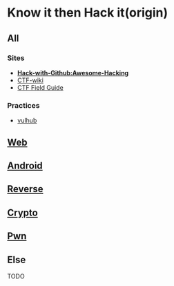# Know it then Hack it(origin)

## All

### Sites

- **[Hack-with-Github:Awesome-Hacking](https://github.com/Hack-with-Github/Awesome-Hacking)**
- [CTF-wiki](https://ctf-wiki.github.io/ctf-wiki/#/introduction)
- [CTF Field Guide](https://trailofbits.github.io/ctf/)

### Practices

- [vulhub](https://github.com/vulhub/vulhub)


## [Web](Web.md)


## [Android](Android.md)


## [Reverse](Re.md)

## [Crypto](Crypto.md)

## [Pwn](Pwn.md)

## Else

TODO